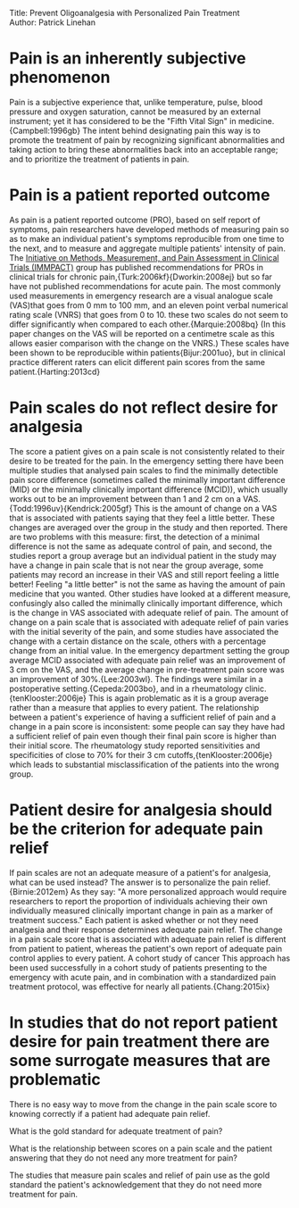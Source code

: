 Title: Prevent Oligoanalgesia with Personalized Pain Treatment  
Author: Patrick Linehan  

# Pain is an inherently subjective phenomenon
 
Pain is a subjective experience that, unlike temperature, pulse, blood pressure and oxygen saturation, cannot be measured by an external instrument; yet it has considered to be the "Fifth Vital Sign" in medicine.{Campbell:1996gb} The intent behind designating pain this way is to promote the treatment of pain by recognizing significant abnormalities and taking action to bring these abnormalities back into an acceptable range; and to prioritize the treatment of patients in pain. 
 
# Pain is a patient reported outcome
 
As pain is a patient reported outcome (PRO), based on self report of symptoms, pain researchers have developed methods of measuring pain so as to make an individual patient's symptoms reproducible from one time to the next, and to measure and aggregate multiple patients' intensity of pain. The [Initiative on Methods, Measurement, and Pain Assessment in Clinical Trials (IMMPACT)](http://immpact.org) group has published recommendations for PROs in clinical trials for chronic pain,{Turk:2006kf}{Dworkin:2008ej} but so far have not published recommendations for acute pain. The most commonly used measurements in emergency research are a visual analogue scale (VAS)that goes from 0 mm to 100 mm, and an eleven point verbal numerical rating scale (VNRS) that goes from 0 to 10. these two scales do not seem to differ significantly when compared to each other.{Marquie:2008bq} (In this paper changes on the VAS will be reported on a centimetre scale as this allows easier comparison with the change on the VNRS.) These scales have been shown to be reproducible within patients{Bijur:2001uo}, but in clinical practice different raters can elicit different pain scores from the same patient.{Harting:2013cd}

# Pain scales do not reflect desire for analgesia
 
The score a patient gives on a pain scale is not consistently related to their desire to be treated for the pain. In the emergency setting there have been multiple studies that analysed pain scales to find the minimally detectible pain score difference (sometimes called the minimally important difference (MID) or the minimally clinically important difference (MCID)), which usually works out to be an improvement between than 1 and 2 cm on a VAS.{Todd:1996uv}{Kendrick:2005gf} This is the amount of change on a VAS that is associated with patients saying that they feel a little better. These changes are averaged over the group in the study and then reported. There are two problems with this measure: first, the detection of a minimal difference is not the same as adequate control of pain, and second, the studies report a group average but an individual patient in the study may have a change in pain scale that is not near the group average, some patients may record an increase in their VAS and still report feeling a little better! Feeling "a little better" is not the same as having the amount of pain medicine that you wanted.
Other studies have looked at a different measure, confusingly also called the minimally clinically important difference, which is the change in VAS associated with adequate relief of pain. The amount of change on a pain scale that is associated with adequate relief of pain varies with the initial severity of the pain, and some studies have associated the change with a certain distance on the scale, others with a percentage change from an initial value. In the emergency department setting the group average MCID associated with adequate pain relief was an improvement of 3 cm on the VAS, and the average change in pre-treatment pain score was an improvement of 30%.{Lee:2003wl}. The findings were similar in a postoperative setting.{Cepeda:2003bo}, and in a rheumatology clinic.{tenKlooster:2006je} This is again problematic as it is a group average rather than a measure that applies to every patient. The relationship between a patient's experience of having a sufficient relief of pain and a change in a pain score is inconsistent: some people can say they have had a sufficient relief of pain even though their final pain score is higher than their initial score. The rheumatology study reported sensitivities and specificities of close to 70% for their 3 cm cutoffs,{tenKlooster:2006je} which leads to substantial misclassification of the patients into the wrong group. 
 
# Patient desire for analgesia should be the criterion for adequate pain relief

If pain scales are not an adequate measure of a patient's for analgesia, what can be used instead? The answer is to personalize the pain relief.{Birnie:2012em} As they say: "A more personalized approach would require researchers to report the proportion of individuals achieving their own individually measured clinically important change in pain as a marker of treatment success." Each patient is asked whether or not they need analgesia and their response determines adequate pain relief. The change in a pain scale score that is associated with adequate pain relief is different from patient to patient, whereas the patient's own report of adequate pain control applies to every patient.
A cohort study of cancer
This approach has been used successfully in a cohort study of patients presenting to the emergency with acute pain, and in combination with a standardized pain treatment protocol, was effective for nearly all patients.{Chang:2015ix}


# In studies that do not report patient desire for pain treatment there are some surrogate measures that are problematic
 
There is no easy way to move from the change in the pain scale score to knowing correctly if a patient had adequate pain relief.
 







What is the gold standard for adequate treatment of pain?

What is the relationship between scores on a pain scale and the patient answering that they do not need any more treatment for pain?

The studies that measure pain scales and relief of pain use as the gold standard the patient's acknowledgement that they do not need more treatment for pain.








 